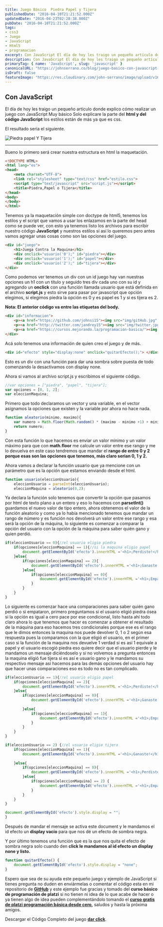 ```yaml
---
title: Juego Básico  Piedra Papel y Tijera
publishedDate: "2016-04-10T21:21:52.000Z"
updatedDate: "2016-04-23T02:28:38.000Z"
pubDate: "2016-04-10T21:21:52.000Z"
tags: 
- css3
- Juego
- JavaScript
- Html5
- programacion
excerpt: Con JavaScript El día de hoy les traigo un pequeño artículo donde explico cómo realizar un juego con JavaScript Muy básico...
description: Con JavaScript El día de hoy les traigo un pequeño artículo donde explico cómo realizar un juego con JavaScript Muy básico...
primaryTag: { name: 'JavaScript', slug: 'javascript' }
canonicalURL: "https://johnserrano.co/blog/juego-basico-con-javascript-piedra-papel-y-tijera"
isDraft: false
featureImage: "https://res.cloudinary.com/john-serrano/image/upload/v1683823053/John%20Serrano/Blog%20Post/juego-basico-con-javascript-piedra-papel-y-tijera/PortadajuegoPP-TJS_qwh0gl.jpg"
---
```


## Con JavaScript

El día de hoy les traigo un pequeño artículo donde explico cómo realizar un juego con JavaScript Muy básico Solo explicare la parte del **html y del código JavaScript** los estilos están de más ya que es css.

El resultado seria el siguiente.

![Piedra papel Y Tijera](https://res.cloudinary.com/john-serrano/image/upload/v1683823052/John%20Serrano/Blog%20Post/juego-basico-con-javascript-piedra-papel-y-tijera/juegoPP-TJS_h2fd9s.jpg)

---

Bueno lo primero será crear nuestra estructura en html la maquetación.

```html
<!DOCTYPE HTML>
<html lang="es">
<head>
    <meta charset="UTF-8">
    <link rel="stylesheet" type="text/css" href="estilo.css">
    <script type="text/javascript" src="script.js"></script>
    <title>Piedra,Papel o Tijera</title>
</head>
<body>
</body>
</html>
```
    

Tenemos ya la maquetación simple con doctype de html5, tenemos los estilos y el script que vamos a usar los enlazamos en la parte del head como se puede ver, con esto ya tenemos listo los archivos para escribir nuestro código **JavaScript** y nuestros estilos si así lo queremos pero antes vamos agregar unas cosas como son las opciones del juego.

```html
<div id="juego">
    <h1>Juega Contra la Maquina</h1>
    <div onclick="usuario('0');" id="piedra"></div>
    <div onclick="usuario('1');" id="papel"></div>
    <div onclick="usuario('2');" id="tijera"></div>
</div>
```
    

Como podemos ver tenemos un div con un id juego hay van nuestras opciones un h1 con un título y seguido tres div cada uno con su id y agregando un **onclick**  con una función llamada usuario que está definida en el archivo **script.js** y esto sirve para pasar por javascript que opción elegimos, si elegimos piedra la opción es 0 y es papel es 1 y si es tijera es 2.

**Nota: El anterior código va entre las etiquetas del body.**

```html
<div id="informacion">
    <p><a href="https://github.com/johnsi15"><img src="img/gitHub.jpg" alt="Codigo"></a></p>
    <p><a href="http://twitter.com/jandrey15"><img src="img/twitter.jpg" alt="Autor"></a></p>
    <p><a href="https://cursos.mejorando.la/programacion-basica/"><img src="img/mejorandola.png" alt="Universidad"></a></p>
</div>
```
    

Acá solo tenemos una información de quien creo el juego y de más.

```html
<div id="efecto" style="display:none" onclick="quitarEfecto();"> </div>
```
    

Esto es un div con una función para dar una sombra sobre puesta de todo comenzando la desactivamos con display none.

Ahora si vamos al archivo script.js y escribimos el siguiente código.

```js
//var opciones = ["piedra", "papel", "tijera"];
var opciones = [0, 1, 2];
var eleccionMaquina;
```
    

Primero que todo declaramos un vector y una variable, en el vector asignamos la opciones que existen y la variable por ahora no hace nada.

```js
function aleatorio(minimo, maximo){
    var numero = Math.floor(Math.random() * (maximo - minimo +1) + minimo);
    return numero;
}
```
    

Con esta función lo que hacemos es enviar un valor mínimo y un valor máximo para que con **math.floor** me calcule un valor entre ese rango y me lo devuelva en este caso tendremos que mandar el **rango de entre 0 y 2 porque esas son las opciones que tenemos,  más claro serian 0, 1 y 2.**

Ahora vamos a declarar la función usuario que ya mencione con un parámetro que es la opción que estamos enviando desde el html.

```js
function usuario(eleccionUsuario){
    eleccionUsuario = parseInt(eleccionUsuario);
    eleccionMaquina = aleatorio(0,2);
```
    

Ya declara la función solo tenemos que convertir la opción que pasamos por html de texto plano a un entero y eso lo hacemos con **parsetInt()** guardamos el nuevo valor de tipo entero, ahora obtenemos el valor de la función aleatorio y como ya lo había mencionado tenemos que mandar un rango de número y es función nos devolverá un valor entre ese rango y esa será la opción de la máquina, lo siguiente es comenzar a comparar la opción del usuario con la opción de la máquina para saber quién gano y quien perdió.

```js
if(eleccionUsuario == 0){//el usuario eligio piedra 
    if(opciones[eleccionMaquina] == 1){//si la maquina eligio papel 
        document.getElementById('efecto').innerHTML ='<h1>¡Perdiste!</h1> <h3>La maquina eligio papel y tu piedra.</h3>';
    }else{
        if(opciones[eleccionMaquina] == 2){
            document.getElementById('efecto').innerHTML ='<h1>¡Ganaste!</h1> <h3>La maquina eligio tijera y tu piedra.</h3>';
        }else{
            if(opciones[eleccionMaquina] == 0){
                document.getElementById('efecto').innerHTML ='<h1>¡Empate!</h1> <h3>Ambos eligieron piedra.</h3>';
            }
        }
    }
}
```
    

Lo siguiente es comenzar hace una comparaciones para saber quién gano perdió o si empataron, primero preguntamos si el usuario eligió piedra ósea si la opción es igual a cero pace por ese condicional,  listo hasta ahí todo claro  ahora lo que tenemos que hacer es comenzar a obtener el resultado de la máquina para eso hacemos tres condicionales porque ese es el rango que le dimos entonces la maquina nos puede devolver 0, 1 o 2 según esa respuesta pues la comparamos con la que eligió el usuario, en el primer caso si la función de la maquina nos devuelve 1 verdad si es así 1 equivale a papel  y el usuario escogió piedra eso quiere decir que el usuario pierde y le mandamos un mensaje diciéndoselo y si no volvemos a pregunta entonces la maquina eligió fue tijera si es así e usuario gano y le mandamos su respectivo mensaje así hacemos para las demás opciones del usuario hay que hacer unas comparaciones eso es todo no es tan complicado.

```js
if(eleccionUsuario == 1){//el usuario eligio papel 
    if(opciones[eleccionMaquina] == 2){
        document.getElementById('efecto').innerHTML ='<h1>¡Perdiste!</h1> <h3>La maquina eligio tijera y tu papel.</h3>';
    }else{
        if(opciones[eleccionMaquina] == 0){
            document.getElementById('efecto').innerHTML ='<h1>¡Ganaste!</h1> <h3>La maquina eligio piedra y tu papel.</h3>';
            
        }else{
            if(opciones[eleccionMaquina] == 1){
                document.getElementById('efecto').innerHTML ='<h1>¡Empate!</h1> <h3>Ambos eligieron papel.</h3>'; 
            }
        }
    }
}

if(eleccionUsuario == 2) {//el usuario eligio tijera 
    if(opciones[eleccionMaquina] == 1){
        document.getElementById('efecto').innerHTML ='<h1>¡Ganaste!</h1> <h3>La maquina eligio papel y tu tijera.</h3>';
    
    }else{
        if(opciones[eleccionMaquina] == 0){
            document.getElementById('efecto').innerHTML ='<h1>¡Perdiste!</h1> <h3>La maquina eligio piedra y tu tijera.</h3>'; 
        }else{
            if(opciones[eleccionMaquina] == 2) {
                document.getElementById('efecto').innerHTML ='<h1>¡Empate!</h1> <h3>Ambos eligieron tijera.</h3>';
            }
        }
    }
}

document.getElementById('efecto').style.display = "";
}
```
    

Después de mandar el mensaje se activa este document y le mandamos el id efecto un **display vacío** para que nos dé un efecto de sombra negra.

Y por último tenemos una función que es la que nos quita el efecto de sombra negra solo cuando den **click le mandamos al id efecto un display none y listo.**

```js
function quitarEfecto() {
    document.getElementById('efecto').style.display = "none";
}
```
    

Espero que sea de su ayuda este pequeño juego y ejemplo de JavaScript  si tienes pregunta no duden en enviármelas o comentar el código esta en mi repositorio de **[GitHub](https://github.com/johnsi15)** y este ejemplo fue gracias y tomado del **curso básico de programación de platzi** si no tienen ni idea de lo que acabe de hacer o ya tienen algo de idea pueden complementándolo tomando el **[curso gratis de platzi programación básica desde cero](https://platzi.com/cursos/programacion-basica/),** saludos y hasta la próxima amigos.

Descargar el Código Completo del juego **[dar click](http://bit.ly/1qChHY6)**.
